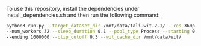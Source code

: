 
To use this repository, install the dependencies under install_dependencies.sh and then run the following command:

```bash
python3 run.py --target_dataset_dir /mnt/data/tali-wit-2.1/ --res 360p
--num_workers 32 --sleep_duration 0.1 --pool_type Process --starting 0
--ending 1000000 --clip_cutoff 0.3 --wit_cache_dir /mnt/data/wit/
```
